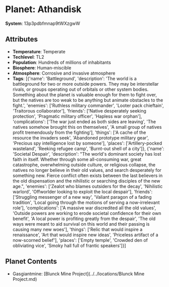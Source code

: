 # Planet: Athandisk

**System**: 13p3pdbfmnap9tWXzgwW

## Attributes
- **Temperature**: Temperate
- **Techlevel**: TL2
- **Population**: Hundreds of millions of inhabitants
- **Biosphere**: Human-miscible
- **Atmosphere**: Corrosive and invasive atmosphere
- **Tags**: [{'name': 'Battleground', 'description': 'The world is a battleground for two or more outside powers. They may be interstellar rivals, or groups operating out of orbitals or other system bodies. Something about the planet is valuable enough for them to fight over, but the natives are too weak to be anything but animate obstacles to the fight.', 'enemies': ['Ruthless military commander', 'Looter pack chieftain', 'Traitorous collaborator'], 'friends': ['Native desperately seeking protection', 'Pragmatic military officer', 'Hapless war orphan'], 'complications': ['The war just ended as both sides are leaving', 'The natives somehow brought this on themselves', 'A small group of natives profit tremendously from the fighting'], 'things': ['A cache of the resource the invaders seek', 'Abandoned prototype military gear', 'Precious spy intelligence lost by someone'], 'places': ['Artillery-pocked wasteland', 'Reeking refugee camp', 'Burnt-out shell of a city']}, {'name': 'Societal Despair', 'description': "The world's dominant society has lost faith in itself. Whether through some all-consuming war, great catastrophe, overwhelming outside culture, or religious collapse, the natives no longer believe in their old values, and search desperately for something new. Fierce conflict often exists between the last believers in the old dispensation and the nihilistic or searching disciples of the new age.", 'enemies': ['Zealot who blames outsiders for the decay', 'Nihilistic warlord', 'Offworlder looking to exploit the local despair'], 'friends': ['Struggling messenger of a new way', 'Valiant paragon of a fading tradition', 'Local going through the motions of serving a now-irrelevant role'], 'complications': ['A massive war discredited all the old values', 'Outside powers are working to erode societal confidence for their own benefit', 'A local power is profiting greatly from the despair', 'The old ways were meant to aid survival on this world and their passing is causing many new woes'], 'things': ['Relic that would inspire a renaissance', 'Art that would inspire new ideas', 'Priceless artifact of a now-scorned belief'], 'places': ['Empty temple', 'Crowded den of obliviating vice', 'Smoky hall full of frantic speakers']}]

## Planet Contents
- Gasgiantmine: [Blunck Mine Project](../../locations/Blunck Mine Project.md)

